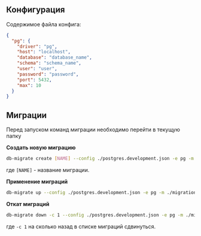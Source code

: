 ## Конфигурация

Содержимое файла конфига:

```json
{
  "pg": {
    "driver": "pg",
    "host": "localhost",
    "database": "database_name",
    "schema": "schema_name",
    "user": "user",
    "password": "password",
    "port": 5432,
    "max": 10
  }
}
```

## Миграции

Перед запуском команд миграции необходимо перейти в текущую папку

**Создать новую миграцию**

```bash
db-migrate create [NAME] --config ./postgres.development.json -e pg -m ./migrations --sql-file
```

где `[NAME]` - название миграции.

**Применение миграций**
```bash
db-migrate up --config ./postgres.development.json -e pg -m ./migrations
```

**Откат миграций**

```bash
db-migrate down -c 1 --config ./postgres.development.json -e pg -m ./migrations
```

где `-с 1` на сколько назад в списке миграций сдвинуться.